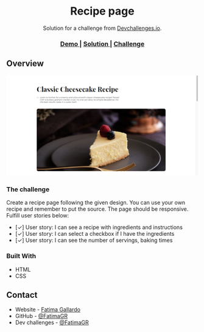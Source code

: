 <!-- Please update value in the {}  -->

<h1 align="center">Recipe page</h1>

<div align="center">
   Solution for a challenge from  <a href="http://devchallenges.io" target="_blank">Devchallenges.io</a>.
</div>

<div align="center">
  <h3>
    <a href="https://recipe-page-fatimagr.vercel.app">
      Demo
    </a>
    <span> | </span>
    <a href="https://github.com/FatimaGR/Recipe-page-solution">
      Solution
    </a>
    <span> | </span>
    <a href="https://devchallenges.io/challenges/OEKdUZ6xs0h99C38XVht#">
      Challenge
    </a>
  </h3>
</div>

<!-- OVERVIEW -->

## Overview

![screenshot](./images/solution.png)
### The challenge

Create a recipe page following the given design. You can use your own recipe and remember to put the source. The page should be responsive. Fulfill user stories below:

- [✓] User story: I can see a recipe with ingredients and instructions
- [✓] User story: I can select a checkbox if I have the ingredients
- [✓] User story: I can see the number of servings, baking times

### Built With

- HTML
- CSS

<!-- THE CHALLENGE -->
## Contact

- Website - [Fatima Gallardo](https://porfolio-website-gules.vercel.app)
- GitHub - [@FatimaGR](https://github.com/FatimaGR)
- Dev challenges - [@FatimaGR](https://devchallenges.io/portfolio/FatimaGR)
